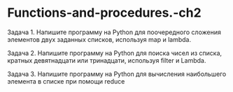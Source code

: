 # Functions-and-procedures.-ch2
Задача 1. Напишите программу на Python для поочередного сложения элементов двух заданных списков, используя map и lambda.

Задача 2. Напишите программу на Python для поиска чисел из списка, кратных девятнадцати или тринадцати, используя filter и  Lambda.


Задача 3. Напишите программу на Python для вычисления наибольшего элемента в списке при помощи reduce

